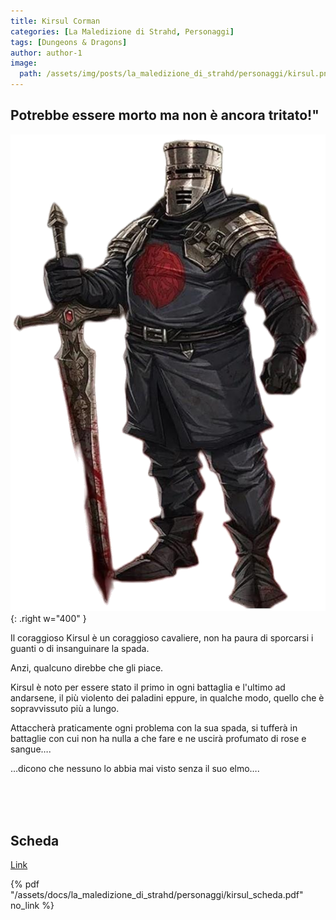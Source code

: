 ```yaml
---
title: Kirsul Corman
categories: [La Maledizione di Strahd, Personaggi]
tags: [Dungeons & Dragons]
author: author-1
image:
  path: /assets/img/posts/la_maledizione_di_strahd/personaggi/kirsul.png
---
```


## Potrebbe essere morto ma non è ancora tritato!"

![Desktop View](/assets/img/posts/la_maledizione_di_strahd/personaggi/kirsul.png){: .right w="400" }

Il coraggioso Kirsul è un coraggioso cavaliere, non ha paura di sporcarsi i guanti o di insanguinare la spada. 

Anzi, qualcuno direbbe che gli piace. 

Kirsul è noto per essere stato il primo in ogni battaglia e l'ultimo ad andarsene, il più violento dei paladini eppure, in qualche modo, quello che è sopravvissuto più a lungo. 

Attaccherà praticamente ogni problema con la sua spada, si tufferà in battaglie con cui non ha nulla a che fare e ne uscirà profumato di rose e sangue….


…dicono che nessuno lo abbia mai visto senza il suo elmo….

<br><br><br>

## Scheda

<a href="/assets/docs/la_maledizione_di_strahd/personaggi/kirsul_scheda.pdf" target="_blank">Link</a>

{% pdf "/assets/docs/la_maledizione_di_strahd/personaggi/kirsul_scheda.pdf" no_link %}